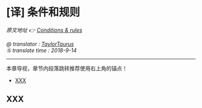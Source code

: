 # [译] 条件和规则

*原文地址 👉 [Conditions & rules][0]*

*@ translator : [TaylorTaurus](https://github.com/taylortaurus)*    
*♋ translate time : 2018-9-14*    

---

本章导视，章节内段落跳转推荐使用右上角的锚点！

- [XXX](#XXX)

## XXX

[0]: https://www.ranorex.com/help/latest/ranorex-studio-advanced/data-driven-testing/conditions-rules/